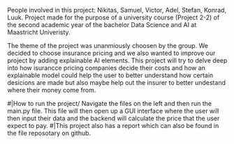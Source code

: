 People involved in this project: Nikitas, Samuel, Victor, Adel, Stefan, Konrad, Luuk.
Project made for the purpose of a university course (Project 2-2) of the second academic 
year of the bachelor Data Science and AI at Maastricht Univeristy.

The theme of the project was unanmiously choosen by the group. 
We decided to choose insurance pricing and we also wanted to improve our project by adding explainable AI elements.
This project will try to delve deep into how isurancce pricing companies decide their costs and how an explainable model could help the user to better understand how certain desicions are made but also maybe help out the insurer to better undestand where their money come from. 

#|How to run the project/
    Navigate the files on the left and then run the main.py file.
    This file will then open up a GUI interface where the user will then input their data and the backend will calculate the price that the user expect to pay.
#|This project also has a report which can also be found in the file reposotary on github. 
